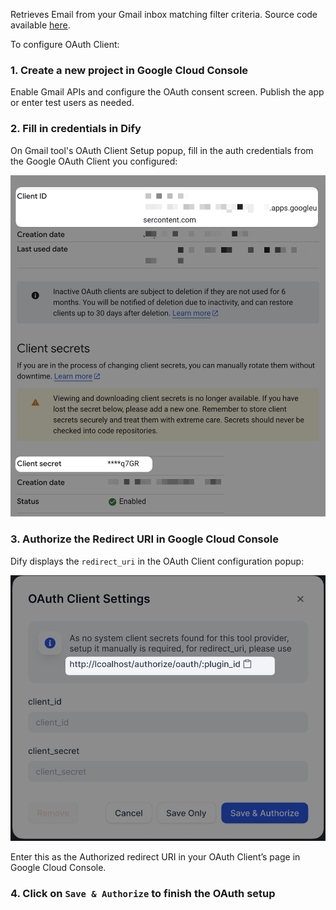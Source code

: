 Retrieves Email from your Gmail inbox matching filter criteria. Source code available [here](https://github.com/guchenhe/dify-gmail-tool).

To configure OAuth Client:

### 1. Create a new project in Google Cloud Console

Enable Gmail APIs and configure the OAuth consent screen. Publish the app or enter test users as needed.

### 2. Fill in credentials in Dify

On Gmail tool's OAuth Client Setup popup, fill in the auth credentials from the Google OAuth Client you configured:

![](./_assets/google-client-credentials.png)

### 3. Authorize the Redirect URI in Google Cloud Console

Dify displays the `redirect_uri` in the OAuth Client configuration popup:

![](./_assets/redirect-uri-locate.png)

Enter this as the Authorized redirect URI in your OAuth Client’s page in Google Cloud Console.

### 4. Click on `Save & Authorize` to finish the OAuth setup
